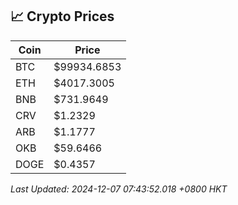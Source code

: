 ## 📈 Crypto Prices

| Coin | Price |
| ---- | ----- |
| BTC | $99934.6853 |
| ETH | $4017.3005 |
| BNB | $731.9649 |
| CRV | $1.2329 |
| ARB | $1.1777 |
| OKB | $59.6466 |
| DOGE | $0.4357 |

_Last Updated: 2024-12-07 07:43:52.018 +0800 HKT_